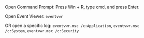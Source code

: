 Open Command Prompt: Press Win + R, type cmd, and press Enter.

Open Event Viewer: `eventvwr`

OR open a specific log:
`eventvwr.msc /c:Application`, `eventvwr.msc /c:System`, `eventvwr.msc /c:Security`


